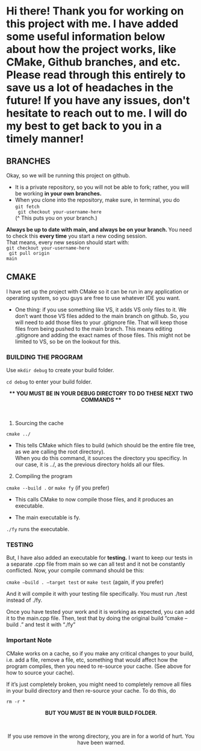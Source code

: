 # Hi there! Thank you for working on this project with me. I have added some useful information below about how the project works, like CMake, Github branches, and etc. Please read through this entirely to save us a lot of headaches in the future! If you have any issues, don't hesitate to reach out to me. I will do my best to get back to you in a timely manner!

## BRANCHES <br>

Okay, so we will be running this project on github.<br>
- It is a private repository, so you will not be able to fork; rather, you will be working <b>in your own branches.</b><br>
- When you clone into the repository, make sure, in terminal, you do<br>
<code>git fetch<br>
git checkout your-username-here</code><br>
(^ This puts you on your branch.)<br>

<b> Always be up to date with main, and always be on your branch. </b> You need to check this <b>every time</b> you start a new coding session.<br>
That means, every new session should start with:<br>
<code>git checkout your-username-here<br>
git pull origin main</code><br>

## CMAKE <br>

I have set up the project with CMake so it can be run in any application or operating system, so you guys are free to use whatever IDE you want. 
- One thing: if you use something like VS, it adds VS only files to it. We don’t want those VS files added to the main branch on github. So, you will need to add those files to your .gitignore file. That will keep those files from being pushed to the main branch. This means editing .gitignore and adding the exact names of those files. This might not be limited to VS, so be on the lookout for this.<br>

### BUILDING THE PROGRAM <br>

Use <code>mkdir debug</code> to create your build folder.

<code>cd debug</code> to enter your build folder.

<p align="center"><b>** YOU MUST BE IN YOUR DEBUG DIRECTORY TO DO THESE NEXT TWO COMMANDS **</b></p><br>

1. Sourcing the cache<br>

<code>cmake ../</code><br>

- This tells CMake which files to build (which should be the entire file tree, as we are calling the root directory).<br>
When you do this command, it sources the directory you specificy. In our case, it is ../, as the previous directory holds all our files.<br> 

2. Compiling the program<br>

<code>cmake  --build .</code> or <code>make fy</code> (if you prefer)<br>

- This calls CMake to now compile those files, and it produces an executable.<br>

- The main executable is fy. 

<code>./fy</code> runs the executable.

### TESTING
But, I have also added an executable for <b>testing.</b> I want to keep our tests in a separate .cpp file from main so we can all test and it not be constantly conflicted. Now, your compile command should be this:<br>

<code>cmake –build . –target test</code> or <code>make test</code> (again, if you prefer)<br>

And it will compile it with your testing file specifically. You must run ./test instead of ./fy.<br>

Once you have tested your work and it is working as expected, you can add it to the main.cpp file. Then, test that by doing the original build “cmake –build .” and test it with “./fy”<br> 

### Important Note ###

CMake works on a cache, so if you make any critical changes to your build, i.e. add a file, remove a file, etc, something that would affect how the program compiles, then you need to re-source your cache. (See above for how to source your cache).

If it’s just completely broken, you might need to completely remove all files in your build directory and then re-source your cache. To do this, do

<code>rm -r *</code>

<p align="center"><b>BUT YOU MUST BE IN YOUR BUILD FOLDER.</b></p><br>
<p align="center">If you use remove in the wrong directory, you are in for a world of hurt. You have been warned.</p>
